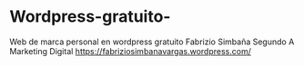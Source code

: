 # Wordpress-gratuito-
Web de marca personal en wordpress gratuito 
Fabrizio Simbaña
Segundo A Marketing Digital 
https://fabriziosimbanavargas.wordpress.com/
